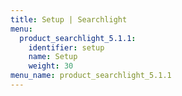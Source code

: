 ```yaml
---
title: Setup | Searchlight
menu:
  product_searchlight_5.1.1:
    identifier: setup
    name: Setup
    weight: 30
menu_name: product_searchlight_5.1.1
---
```

